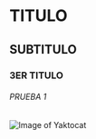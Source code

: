 # TITULO
## SUBTITULO
### 3ER TITULO
###### PRUEBA 1

![Image of Yaktocat](https://octodex.github.com/images/yaktocat.png)
